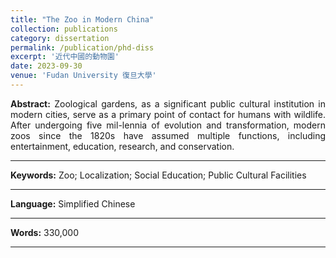 ```yaml
---
title: "The Zoo in Modern China"
collection: publications
category: dissertation
permalink: /publication/phd-diss
excerpt: '近代中國的動物園'
date: 2023-09-30
venue: 'Fudan University 復旦大學'
---
```


<div style="text-align: justify; text-justify: inter-word;">
<b>Abstract:</b> Zoological gardens, as a significant public cultural institution in modern cities, serve as a primary point of contact for humans with wildlife. After undergoing five mil-lennia of evolution and transformation, modern zoos since the 1820s have assumed multiple functions, including entertainment, education, research, and conservation.


</div>

---
<b>Keywords:</b> Zoo; Localization; Social Education; Public Cultural Facilities

---
<b>Language:</b> Simplified Chinese

---
<b>Words:</b> 330,000

---
